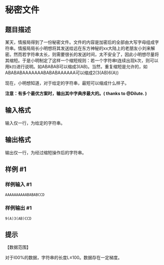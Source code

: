 # 秘密文件

## 题目描述

某天，情报局得到了一份秘密文件。文件的内容是加密后的全部由大写字母组成字符串。情报局局长小明想将其发送给远在东方神秘的xx大陆上的老朋友小刘来解密。然而若字符串太长，则需要很长的发送时间，太不安全了，因此小明想尽量将其缩短。于是小明制定了这样一个缩短规则：若一个字符串t连续出现k次，则可以用k(t)进行说明。如ABABAB可以缩成3(AB)。当然，重复缩短是允许的，如ABABABAAAAAAABABABAAAAAA可以缩成2(3(AB)6(A))

现在，小明想知道，对于给定的字符串，最短可以缩成什么样子。

**注意：有多个最优方案时，输出其中字典序最大的。( thanks to @Dilute. )**

## 输入格式

输入仅一行，为给定的字符串。


## 输出格式

输出仅一行，为经过缩短操作后的字符串。


## 样例 #1

### 样例输入 #1
```
AAAAAAAAAABABABCCD
```

### 样例输出 #1

```
9(A)3(AB)CCD
```

## 提示

【数据范围】

对于l00%的数据，字符串的长度L≤100。数据存在一定梯度。

